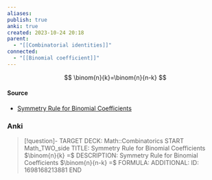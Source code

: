```yaml
---
aliases: 
publish: true
anki: true
created: 2023-10-24 20:18
parent:
  - "[[Combinatorial identities]]"
connected:
  - "[[Binomial coefficient]]"
---
```

$$
\binom{n}{k}=\binom{n}{n-k}
$$

#### Source
- [Symmetry Rule for Binomial Coefficients](https://proofwiki.org/wiki/Symmetry_Rule_for_Binomial_Coefficients "Symmetry Rule for Binomial Coefficients")


### Anki
> [!question]-
TARGET DECK: Math::Combinatorics
START
Math_TWO_side
TITLE: Symmetry Rule for Binomial Coefficients $\binom{n}{k} =$
DESCRIPTION: Symmetry Rule for Binomial Coefficients $\binom{n}{n-k} =$
FORMULA: 
ADDITIONAL:
ID: 1698168213881
END









